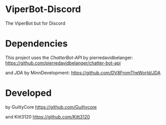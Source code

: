 # ViperBot-Discord
The ViperBot but for Discord


# Dependencies
This project uses the *ChatterBot-API* by pierredavidbelanger: https://github.com/pierredavidbelanger/chatter-bot-api

and *JDA* by MinnDevelopment: https://github.com/DV8FromTheWorld/JDA

# Developed
by GuiltyCore https://github.com/Guiltycore

and Kitt3120 https://github.com/Kitt3120

